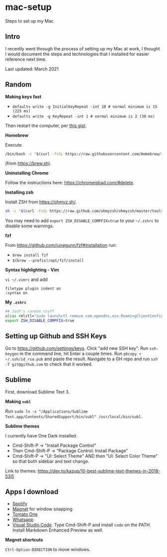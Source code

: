 # mac-setup
Steps to set up my Mac


## Intro
I recently went through the process of setting up my Mac at work, I thought I would document the steps and technologies that I installed for easier reference next time. 

Last updated: March 2021


## Random

**Making keys fast**

* `defaults write -g InitialKeyRepeat -int 10 # normal minimum is 15 (225 ms)`
* `defaults write -g KeyRepeat -int 1 # normal minimum is 2 (30 ms)` 

Then restart the computer, per [this gist](https://gist.github.com/hofmannsven/ff21749b0e6afc50da458bebbd9989c5). 

**Homebrew**

Execute  

```bash
/bin/bash -c "$(curl -fsSL https://raw.githubusercontent.com/Homebrew/install/HEAD/install.sh)"
``` 

(from https://brew.sh). 


**Uninstalling Chrome**

Follow the instructions here: https://chromeisbad.com/#delete. 


**Installing zsh**

Install ZSH from https://ohmyz.sh/. 

```bash
sh -c "$(curl -fsSL https://raw.github.com/ohmyzsh/ohmyzsh/master/tools/install.sh)"
```

You may need to add `export ZSH_DISABLE_COMPFIX=true` to your `~/.zshrc` to disable some warnings. 


**fzf**

From https://github.com/junegunn/fzf#installation run:

* `brew install fzf`
* `$(brew --prefix)/opt/fzf/install`


**Syntax highlighting - Vim**

`vi ~/.vimrc` and add 

```vim
filetype plugin indent on
:syntax on
```

**My `.zshrc`**

```bash
## Josh's random stuff
alias rmlctl="sudo launchctl remove com.opendns.osx.RoamingClientConfigUpdater"
export ZSH_DISABLE_COMPFIX=true
```

## Setting up Github and SSH Keys

Go to https://github.com/settings/keys. Click "add new SSH key". Run `ssh-keygen` in the command line, hit Enter a couple times. Run `pbcopy < ~/.ssh/id_rsa.pub` and paste the result. Navigate to a GH repo and run `ssh -T git@github.com` to check that it worked. 




## Sublime

First, download Sublime Text 3. 

**Making `subl`**

Run `sudo ln -s "/Applications/Sublime Text.app/Contents/SharedSupport/bin/subl" /usr/local/bin/subl`. 


**Sublime themes**

I currently have One Dark installed. 

* Cmd-Shift-P -> "Install Package Control"
* Then Cmd-Shift-P -> "Package Control: Install Package"
* Cmd-Shift-P -> "UI: Select Theme" AND then "UI: Select Color Theme" so that both sidebar and text change. 

Link to themes: https://dev.to/kazup/10-best-sublime-text-themes-in-2018-53j5


## Apps I download

* [Spotify](https://www.spotify.com/us/download/other/)
* [Magnet](https://apps.apple.com/us/app/magnet/id441258766?mt=12) for window snapping
* [Tomato One](http://rinik.net/pomodoro/)
* [Whatsapp](https://www.whatsapp.com/download/)
* [Visual Studio Code](https://code.visualstudio.com/download). Type Cmd-Shift-P and install `code` on the PATH. Install Markdown Enhanced Preview as well. 

**Magnet shortcuts**

`Ctrl-Option-DIRECTION` to move windows. 





